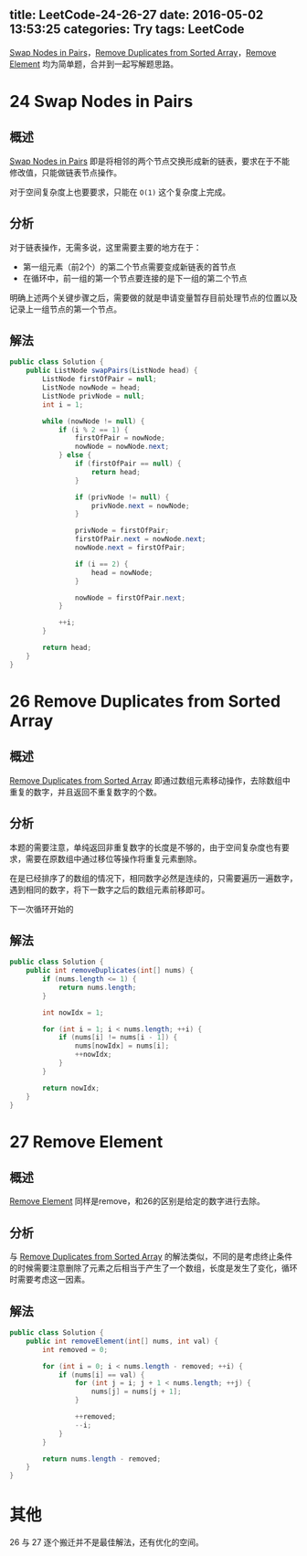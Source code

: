 title: LeetCode-24-26-27
date: 2016-05-02 13:53:25
categories: Try
tags: LeetCode
---

[Swap Nodes in Pairs](https://leetcode.com/problems/swap-nodes-in-pairs/)，[Remove Duplicates from Sorted Array](https://leetcode.com/problems/remove-duplicates-from-sorted-array/)，[Remove Element](https://leetcode.com/problems/remove-element/) 均为简单题，合并到一起写解题思路。

# 24 Swap Nodes in Pairs

## 概述

[Swap Nodes in Pairs](https://leetcode.com/problems/swap-nodes-in-pairs/) 即是将相邻的两个节点交换形成新的链表，要求在于不能修改值，只能做链表节点操作。

对于空间复杂度上也要要求，只能在 `O(1)` 这个复杂度上完成。

## 分析

对于链表操作，无需多说，这里需要主要的地方在于：

+ 第一组元素（前2个）的第二个节点需要变成新链表的首节点
+ 在循环中，前一组的第一个节点要连接的是下一组的第二个节点

明确上述两个关键步骤之后，需要做的就是申请变量暂存目前处理节点的位置以及记录上一组节点的第一个节点。

## 解法

```java
public class Solution {
    public ListNode swapPairs(ListNode head) {
        ListNode firstOfPair = null;
        ListNode nowNode = head;
        ListNode privNode = null;
        int i = 1;

        while (nowNode != null) {
            if (i % 2 == 1) {
                firstOfPair = nowNode;
                nowNode = nowNode.next;
            } else {
                if (firstOfPair == null) {
                    return head;
                }

                if (privNode != null) {
                    privNode.next = nowNode;
                }

                privNode = firstOfPair;
                firstOfPair.next = nowNode.next;
                nowNode.next = firstOfPair;

                if (i == 2) {
                    head = nowNode;
                }

                nowNode = firstOfPair.next;
            }

            ++i;
        }

        return head;
    }
}
```

# 26 Remove Duplicates from Sorted Array

## 概述

[Remove Duplicates from Sorted Array](https://leetcode.com/problems/remove-duplicates-from-sorted-array/) 即通过数组元素移动操作，去除数组中重复的数字，并且返回不重复数字的个数。

## 分析

本题的需要注意，单纯返回非重复数字的长度是不够的，由于空间复杂度也有要求，需要在原数组中通过移位等操作将重复元素删除。

在是已经排序了的数组的情况下，相同数字必然是连续的，只需要遍历一遍数字，遇到相同的数字，将下一数字之后的数组元素前移即可。

下一次循环开始的

## 解法

```java
public class Solution {
	public int removeDuplicates(int[] nums) {
        if (nums.length <= 1) {
            return nums.length;
        }

        int nowIdx = 1;

        for (int i = 1; i < nums.length; ++i) {
            if (nums[i] != nums[i - 1]) {
                nums[nowIdx] = nums[i];
                ++nowIdx;
            }
        }

        return nowIdx;
    }
}
```

# 27 Remove Element

## 概述

[Remove Element](https://leetcode.com/problems/remove-element/) 同样是remove，和26的区别是给定的数字进行去除。

## 分析

与 [Remove Duplicates from Sorted Array](https://leetcode.com/problems/remove-duplicates-from-sorted-array/) 的解法类似，不同的是考虑终止条件的时候需要注意删除了元素之后相当于产生了一个数组，长度是发生了变化，循环时需要考虑这一因素。

## 解法

```java
public class Solution {
    public int removeElement(int[] nums, int val) {
        int removed = 0;

        for (int i = 0; i < nums.length - removed; ++i) {
            if (nums[i] == val) {
                for (int j = i; j + 1 < nums.length; ++j) {
                    nums[j] = nums[j + 1];
                }

                ++removed;
                --i;
            }
        }

        return nums.length - removed;
    }
}
```

# 其他

26 与 27 逐个搬迁并不是最佳解法，还有优化的空间。